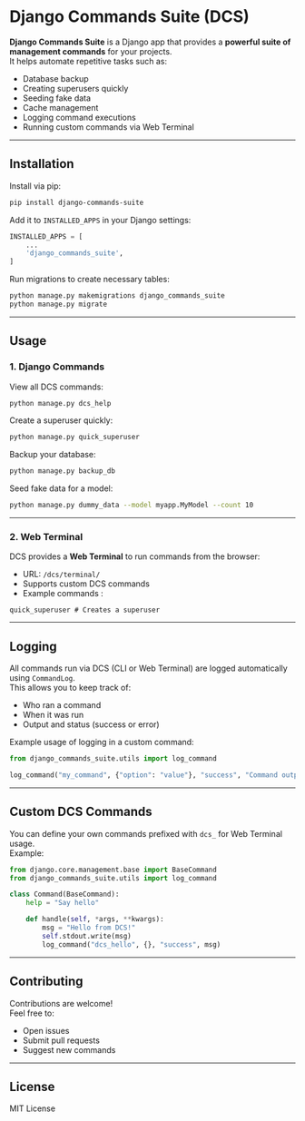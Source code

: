 # Django Commands Suite (DCS)

**Django Commands Suite** is a Django app that provides a **powerful suite of management commands** for your projects.  
It helps automate repetitive tasks such as:

- Database backup
- Creating superusers quickly
- Seeding fake data
- Cache management
- Logging command executions
- Running custom commands via Web Terminal

---

## Installation

Install via pip:

```bash
pip install django-commands-suite
```

Add it to `INSTALLED_APPS` in your Django settings:

```python
INSTALLED_APPS = [
    ...
    'django_commands_suite',
]
```

Run migrations to create necessary tables:

```bash
python manage.py makemigrations django_commands_suite
python manage.py migrate
```

---

## Usage

### 1. Django Commands

View all DCS commands:

```bash
python manage.py dcs_help
```

Create a superuser quickly:

```bash
python manage.py quick_superuser
```

Backup your database:

```bash
python manage.py backup_db
```

Seed fake data for a model:

```bash
python manage.py dummy_data --model myapp.MyModel --count 10
```

---

### 2. Web Terminal

DCS provides a **Web Terminal** to run commands from the browser:

- URL: `/dcs/terminal/`
- Supports custom DCS commands  
- Example commands :

```text
quick_superuser # Creates a superuser
```

---

## Logging

All commands run via DCS (CLI or Web Terminal) are logged automatically using `CommandLog`.  
This allows you to keep track of:

- Who ran a command
- When it was run
- Output and status (success or error)

Example usage of logging in a custom command:

```python
from django_commands_suite.utils import log_command

log_command("my_command", {"option": "value"}, "success", "Command output here")
```

---

## Custom DCS Commands

You can define your own commands prefixed with `dcs_` for Web Terminal usage.  
Example:

```python
from django.core.management.base import BaseCommand
from django_commands_suite.utils import log_command

class Command(BaseCommand):
    help = "Say hello"

    def handle(self, *args, **kwargs):
        msg = "Hello from DCS!"
        self.stdout.write(msg)
        log_command("dcs_hello", {}, "success", msg)
```

---

## Contributing

Contributions are welcome!  
Feel free to:

- Open issues
- Submit pull requests
- Suggest new commands

---

## License

MIT License

